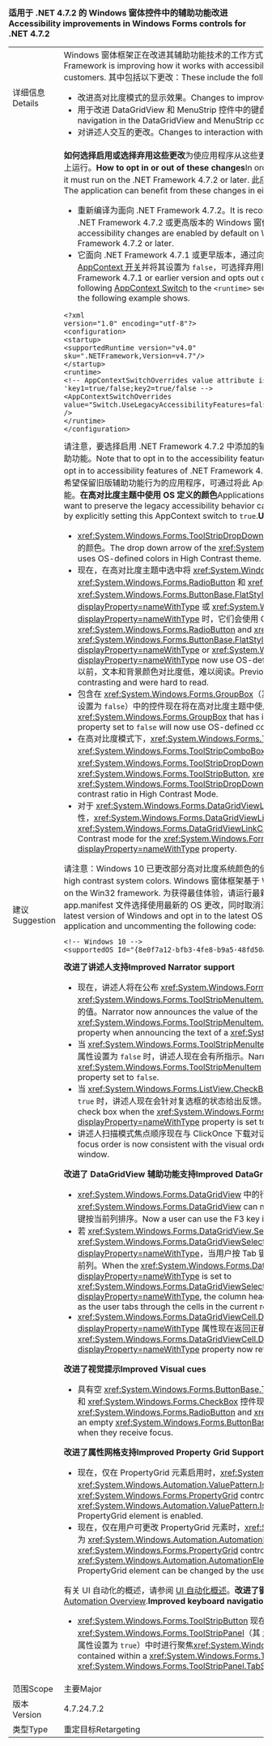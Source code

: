 ### <a name="accessibility-improvements-in-windows-forms-controls-for-net-472"></a><span data-ttu-id="3921c-101">适用于 .NET 4.7.2 的 Windows 窗体控件中的辅助功能改进</span><span class="sxs-lookup"><span data-stu-id="3921c-101">Accessibility improvements in Windows Forms controls for .NET 4.7.2</span></span>

|   |   |
|---|---|
|<span data-ttu-id="3921c-102">详细信息</span><span class="sxs-lookup"><span data-stu-id="3921c-102">Details</span></span>|<span data-ttu-id="3921c-103">Windows 窗体框架正在改进其辅助功能技术的工作方式，以更好地支持 Windows 窗体客户。</span><span class="sxs-lookup"><span data-stu-id="3921c-103">Windows Forms Framework is improving how it works with accessibility technologies to better support Windows Forms customers.</span></span> <span data-ttu-id="3921c-104">其中包括以下更改：</span><span class="sxs-lookup"><span data-stu-id="3921c-104">These include the following changes:</span></span><ul><li><span data-ttu-id="3921c-105">改进高对比度模式的显示效果。</span><span class="sxs-lookup"><span data-stu-id="3921c-105">Changes to improve display during High Contrast mode.</span></span></li><li><span data-ttu-id="3921c-106">用于改进 DataGridView 和 MenuStrip 控件中的键盘导航的更改。</span><span class="sxs-lookup"><span data-stu-id="3921c-106">Changes to improve the keyboard navigation in the DataGridView and MenuStrip controls.</span></span></li><li><span data-ttu-id="3921c-107">对讲述人交互的更改。</span><span class="sxs-lookup"><span data-stu-id="3921c-107">Changes to interaction with Narrator.</span></span></li></ul> | 
| <span data-ttu-id="3921c-108">建议</span><span class="sxs-lookup"><span data-stu-id="3921c-108">Suggestion</span></span> | <span data-ttu-id="3921c-109"><strong>如何选择启用或选择弃用这些更改</strong>为使应用程序从这些更改获益，它必须在 .NET Framework 4.7.2 或更高版本上运行。</span><span class="sxs-lookup"><span data-stu-id="3921c-109"><strong>How to opt in or out of these changes</strong>In order for the application to benefit from these changes, it must run on the .NET Framework 4.7.2 or later.</span></span> <span data-ttu-id="3921c-110">此应用程序可通过以下任何一种方式从这些更改中获益：</span><span class="sxs-lookup"><span data-stu-id="3921c-110">The application can benefit from these changes in either of the following ways:</span></span><ul><li><span data-ttu-id="3921c-111">重新编译为面向 .NET Framework 4.7.2。</span><span class="sxs-lookup"><span data-stu-id="3921c-111">It is recompiled to target the .NET Framework 4.7.2.</span></span> <span data-ttu-id="3921c-112">对于面向 .NET Framework 4.7.2 或更高版本的 Windows 窗体 应用程序，这些辅助功能更改将默认启用。</span><span class="sxs-lookup"><span data-stu-id="3921c-112">These accessibility changes are enabled by default on Windows Forms applications that target the .NET Framework 4.7.2 or later.</span></span></li><li><span data-ttu-id="3921c-113">它面向 .NET Framework 4.7.1 或更早版本，通过向 app config 文件的 <code>&lt;runtime&gt;</code> 部分添加以下 [AppContext 开关](https://docs.microsoft.com/dotnet/framework/configure-apps/file-schema/runtime/appcontextswitchoverrides-element)并将其设置为 <code>false</code>，可选择弃用旧版辅助功能行为，如下例所示。</span><span class="sxs-lookup"><span data-stu-id="3921c-113">It targets the .NET Framework 4.7.1 or earlier version and opts out of the legacy accessibility behaviors by adding the following [AppContext Switch](https://docs.microsoft.com/dotnet/framework/configure-apps/file-schema/runtime/appcontextswitchoverrides-element) to the <code>&lt;runtime&gt;</code> section of the app config file and setting it to <code>false</code>, as the following example shows.</span></span></li></ul><pre><code class="lang-xml">&lt;?xml version=&quot;1.0&quot; encoding=&quot;utf-8&quot;?&gt;&#13;&#10;&lt;configuration&gt;&#13;&#10;&lt;startup&gt;&#13;&#10;&lt;supportedRuntime version=&quot;v4.0&quot; sku=&quot;.NETFramework,Version=v4.7&quot;/&gt;&#13;&#10;&lt;/startup&gt;&#13;&#10;&lt;runtime&gt;&#13;&#10;&lt;!-- AppContextSwitchOverrides value attribute is in the form of &#39;key1=true/false;key2=true/false  --&gt;&#13;&#10;&lt;AppContextSwitchOverrides value=&quot;Switch.UseLegacyAccessibilityFeatures=false;Switch.UseLegacyAccessibilityFeatures.2=false&quot; /&gt;&#13;&#10;&lt;/runtime&gt;&#13;&#10;&lt;/configuration&gt;&#13;&#10;</code></pre><span data-ttu-id="3921c-114">请注意，要选择启用 .NET Framework 4.7.2 中添加的辅助功能，还必须选择启用 .NET Framework 4.7.1 的辅助功能。</span><span class="sxs-lookup"><span data-stu-id="3921c-114">Note that to opt in to the accessibility features added in .NET Framework 4.7.2, you must also opt in to accessibility features of .NET Framework 4.7.1 as well.</span></span> <span data-ttu-id="3921c-115">面向 .NET Framework 4.7.2 或更高版本并希望保留旧版辅助功能行为的应用程序，可通过将此 AppContext 开关显式设置为 <code>true</code> 来选择启用旧版辅助功能。<strong>在高对比度主题中使用 OS 定义的颜色</strong></span><span class="sxs-lookup"><span data-stu-id="3921c-115">Applications that target the .NET Framework 4.7.2 or later and want to preserve the legacy accessibility behavior can opt in to the use of legacy accessibility features by explicitly setting this AppContext switch to <code>true</code>.<strong>Use of OS-defined colors in High Contrast themes</strong></span></span><ul><li><span data-ttu-id="3921c-116"><xref:System.Windows.Forms.ToolStripDropDownButton> 的下拉菜单现在在高对比度主题中使用 OS 定义的颜色。</span><span class="sxs-lookup"><span data-stu-id="3921c-116">The drop down arrow of the <xref:System.Windows.Forms.ToolStripDropDownButton> now uses OS-defined colors in High Contrast theme.</span></span></li><li><span data-ttu-id="3921c-117">现在，在高对比度主题中选中将 <xref:System.Windows.Forms.Button>、<xref:System.Windows.Forms.RadioButton> 和 <xref:System.Windows.Forms.CheckBox> 控件的 <xref:System.Windows.Forms.ButtonBase.FlatStyle> 设置为 <xref:System.Windows.Forms.FlatStyle.Flat?displayProperty=nameWithType> 或 <xref:System.Windows.Forms.FlatStyle.Popup?displayProperty=nameWithType> 时，它们会使用 OS 定义的颜色。</span><span class="sxs-lookup"><span data-stu-id="3921c-117"><xref:System.Windows.Forms.Button>, <xref:System.Windows.Forms.RadioButton> and <xref:System.Windows.Forms.CheckBox> controls with <xref:System.Windows.Forms.ButtonBase.FlatStyle> set to <xref:System.Windows.Forms.FlatStyle.Flat?displayProperty=nameWithType> or <xref:System.Windows.Forms.FlatStyle.Popup?displayProperty=nameWithType> now use OS-defined colors in High Contrast theme when selected.</span></span> <span data-ttu-id="3921c-118">以前，文本和背景颜色对比度低，难以阅读。</span><span class="sxs-lookup"><span data-stu-id="3921c-118">Previously, text and background colors were not contrasting and were hard to read.</span></span></li><li><span data-ttu-id="3921c-119">包含在 <xref:System.Windows.Forms.GroupBox>（其 <xref:System.Windows.Forms.Control.Enabled> 属性设置为 <code>false</code>）中的控件现在将在高对比度主题中使用 OS 定义的颜色。</span><span class="sxs-lookup"><span data-stu-id="3921c-119">Controls contained within a <xref:System.Windows.Forms.GroupBox> that has its <xref:System.Windows.Forms.Control.Enabled> property set to <code>false</code> will now use OS-defined colors in High Contrast theme.</span></span></li><li><span data-ttu-id="3921c-120">在高对比度模式下，<xref:System.Windows.Forms.ToolStripButton>、<xref:System.Windows.Forms.ToolStripComboBox> 和 <xref:System.Windows.Forms.ToolStripDropDownButton> 控件的亮度对比度提高。</span><span class="sxs-lookup"><span data-stu-id="3921c-120">The <xref:System.Windows.Forms.ToolStripButton>, <xref:System.Windows.Forms.ToolStripComboBox>, and <xref:System.Windows.Forms.ToolStripDropDownButton> controls have an increased luminosity contrast ratio in High Contrast Mode.</span></span></li><li><span data-ttu-id="3921c-121">对于 <xref:System.Windows.Forms.DataGridViewLinkCell.LinkColor?displayProperty=nameWithType> 属性，<xref:System.Windows.Forms.DataGridViewLinkCell> 将默认使用高对比模式下 OS 定义的颜色。</span><span class="sxs-lookup"><span data-stu-id="3921c-121"><xref:System.Windows.Forms.DataGridViewLinkCell> will by default use OS-defined colors in High Contrast mode for the <xref:System.Windows.Forms.DataGridViewLinkCell.LinkColor?displayProperty=nameWithType> property.</span></span></li></ul><span data-ttu-id="3921c-122">请注意：Windows 10 已更改部分高对比度系统颜色的值。</span><span class="sxs-lookup"><span data-stu-id="3921c-122">NOTE: Windows 10 has changed values for some high contrast system colors.</span></span> <span data-ttu-id="3921c-123">Windows 窗体框架基于 Win32 框架。</span><span class="sxs-lookup"><span data-stu-id="3921c-123">Windows Forms Framework is based on the Win32 framework.</span></span> <span data-ttu-id="3921c-124">为获得最佳体验，请运行最新版本的 Windows，并通过在测试应用程序中添加 app.manifest 文件选择使用最新的 OS 更改，同时取消注释以下代码：</span><span class="sxs-lookup"><span data-stu-id="3921c-124">For the best experience, run on the latest version of Windows and opt in to the latest OS changes by adding an app.manifest file in a test application and uncommenting the following code:</span></span><pre><code>&lt;!-- Windows 10 --&gt;&#13;&#10;&lt;supportedOS Id=&quot;{8e0f7a12-bfb3-4fe8-b9a5-48fd50a15a9a}&quot; /&gt;&#13;&#10;</code></pre><span data-ttu-id="3921c-125"><strong>改进了讲述人支持</strong></span><span class="sxs-lookup"><span data-stu-id="3921c-125"><strong>Improved Narrator support</strong></span></span><ul><li><span data-ttu-id="3921c-126">现在，讲述人将在公布 <xref:System.Windows.Forms.ToolStripMenuItem> 的文本时公布 <xref:System.Windows.Forms.ToolStripMenuItem.ShortcutKeys?displayProperty=nameWithType> 属性的值。</span><span class="sxs-lookup"><span data-stu-id="3921c-126">Narrator now announces the value of the <xref:System.Windows.Forms.ToolStripMenuItem.ShortcutKeys?displayProperty=nameWithType> property when announcing the text of a <xref:System.Windows.Forms.ToolStripMenuItem>.</span></span></li><li><span data-ttu-id="3921c-127">当 <xref:System.Windows.Forms.ToolStripMenuItem> 的 <xref:System.Windows.Forms.Control.Enabled> 属性设置为 <code>false</code> 时，讲述人现在会有所指示。</span><span class="sxs-lookup"><span data-stu-id="3921c-127">Narrator now indicates when a <xref:System.Windows.Forms.ToolStripMenuItem> has its <xref:System.Windows.Forms.Control.Enabled> property set to <code>false</code>.</span></span></li><li><span data-ttu-id="3921c-128">当 <xref:System.Windows.Forms.ListView.CheckBoxes?displayProperty=nameWithType> 属性设置为 <code>true</code> 时，讲述人现在会针对复选框的状态给出反馈。</span><span class="sxs-lookup"><span data-stu-id="3921c-128">Narrator now gives feedback on the state of a check box when the <xref:System.Windows.Forms.ListView.CheckBoxes?displayProperty=nameWithType> property is set to <code>true</code>.</span></span></li><li><span data-ttu-id="3921c-129">讲述人扫描模式焦点顺序现在与 ClickOnce 下载对话框窗口中控件的视觉顺序一致。</span><span class="sxs-lookup"><span data-stu-id="3921c-129">Narrator Scan Mode focus order is now consistent with the visual order of the controls on the ClickOnce download dialog window.</span></span></li></ul><span data-ttu-id="3921c-130"><strong>改进了 DataGridView 辅助功能支持</strong></span><span class="sxs-lookup"><span data-stu-id="3921c-130"><strong>Improved DataGridView Accessibility support</strong></span></span><ul><li><span data-ttu-id="3921c-131"><xref:System.Windows.Forms.DataGridView> 中的行现在可使用键盘进行排序。</span><span class="sxs-lookup"><span data-stu-id="3921c-131">Rows in a <xref:System.Windows.Forms.DataGridView> can now be sorted using the keyboard.</span></span> <span data-ttu-id="3921c-132">现在用户可使用 F3 键按当前列排序。</span><span class="sxs-lookup"><span data-stu-id="3921c-132">Now a user can use the F3 key in order to sort by the current column.</span></span></li><li><span data-ttu-id="3921c-133">若 <xref:System.Windows.Forms.DataGridView.SelectionMode?displayProperty=nameWithType> 设置为 <xref:System.Windows.Forms.DataGridViewSelectionMode.FullRowSelect?displayProperty=nameWithType>，当用户按 Tab 键遍历当前行中的单元格时，列标题将更改颜色来指示当前列。</span><span class="sxs-lookup"><span data-stu-id="3921c-133">When the <xref:System.Windows.Forms.DataGridView.SelectionMode?displayProperty=nameWithType> is set to <xref:System.Windows.Forms.DataGridViewSelectionMode.FullRowSelect?displayProperty=nameWithType>, the column header will change color to indicate the current column as the user tabs through the cells in the current row.</span></span></li><li><span data-ttu-id="3921c-134"><xref:System.Windows.Forms.DataGridViewCell.DataGridViewCellAccessibleObject.Parent?displayProperty=nameWithType> 属性现在返回正确的父控件。</span><span class="sxs-lookup"><span data-stu-id="3921c-134">The <xref:System.Windows.Forms.DataGridViewCell.DataGridViewCellAccessibleObject.Parent?displayProperty=nameWithType> property now returns the correct parent control.</span></span></li></ul><span data-ttu-id="3921c-135"><strong>改进了视觉提示</strong></span><span class="sxs-lookup"><span data-stu-id="3921c-135"><strong>Improved Visual cues</strong></span></span><ul><li><span data-ttu-id="3921c-136">具有空 <xref:System.Windows.Forms.ButtonBase.Text> 属性的 <xref:System.Windows.Forms.RadioButton> 和 <xref:System.Windows.Forms.CheckBox> 控件现在将在接收到焦点时显示焦点指示器。</span><span class="sxs-lookup"><span data-stu-id="3921c-136">The <xref:System.Windows.Forms.RadioButton> and <xref:System.Windows.Forms.CheckBox> controls with an empty <xref:System.Windows.Forms.ButtonBase.Text> property will now display a focus indicator when they receive focus.</span></span></li></ul><span data-ttu-id="3921c-137"><strong>改进了属性网格支持</strong></span><span class="sxs-lookup"><span data-stu-id="3921c-137"><strong>Improved Property Grid Support</strong></span></span><ul><li><span data-ttu-id="3921c-138">现在，仅在 PropertyGrid 元素启用时，<xref:System.Windows.Forms.PropertyGrid> 控件子元素才会为 <xref:System.Windows.Automation.ValuePattern.IsReadOnlyProperty> 属性返回 <code>true</code>。</span><span class="sxs-lookup"><span data-stu-id="3921c-138">The <xref:System.Windows.Forms.PropertyGrid> control child elements now return a <code>true</code> for the  <xref:System.Windows.Automation.ValuePattern.IsReadOnlyProperty> property only when a PropertyGrid element is enabled.</span></span></li><li><span data-ttu-id="3921c-139">现在，仅在用户可更改 PropertyGrid 元素时，<xref:System.Windows.Forms.PropertyGrid> 控件子元素才会为 <xref:System.Windows.Automation.AutomationElement.IsEnabledProperty> 属性返回 <code>false</code>。</span><span class="sxs-lookup"><span data-stu-id="3921c-139">The <xref:System.Windows.Forms.PropertyGrid> control child elements now return a <code>false</code> for the <xref:System.Windows.Automation.AutomationElement.IsEnabledProperty> property only when a PropertyGrid element can be changed by the user.</span></span></li></ul><span data-ttu-id="3921c-140">有关 UI 自动化的概述，请参阅 [UI 自动化概述](https://docs.microsoft.com/dotnet/framework/ui-automation/ui-automation-overview)。<strong>改进了键盘导航</strong></span><span class="sxs-lookup"><span data-stu-id="3921c-140">For an overview of UI automation, see the [UI Automation Overview](https://docs.microsoft.com/dotnet/framework/ui-automation/ui-automation-overview).<strong>Improved keyboard navigation</strong></span></span><ul><li><span data-ttu-id="3921c-141"><xref:System.Windows.Forms.ToolStripButton> 现在允许在焦点包含在 <xref:System.Windows.Forms.ToolStripPanel>（其 <xref:System.Windows.Forms.ToolStripPanel.TabStop> 属性设置为 <code>true</code>）中时进行聚焦</span><span class="sxs-lookup"><span data-stu-id="3921c-141"><xref:System.Windows.Forms.ToolStripButton> now allows focus when contained within a <xref:System.Windows.Forms.ToolStripPanel> that has the <xref:System.Windows.Forms.ToolStripPanel.TabStop> property set to <code>true</code></span></span></li></ul>|
|<span data-ttu-id="3921c-142">范围</span><span class="sxs-lookup"><span data-stu-id="3921c-142">Scope</span></span>|<span data-ttu-id="3921c-143">主要</span><span class="sxs-lookup"><span data-stu-id="3921c-143">Major</span></span>|
|<span data-ttu-id="3921c-144">版本</span><span class="sxs-lookup"><span data-stu-id="3921c-144">Version</span></span>|<span data-ttu-id="3921c-145">4.7.2</span><span class="sxs-lookup"><span data-stu-id="3921c-145">4.7.2</span></span>|
|<span data-ttu-id="3921c-146">类型</span><span class="sxs-lookup"><span data-stu-id="3921c-146">Type</span></span>|<span data-ttu-id="3921c-147">重定目标</span><span class="sxs-lookup"><span data-stu-id="3921c-147">Retargeting</span></span>|

